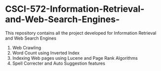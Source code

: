 # CSCI-572-Information-Retrieval-and-Web-Search-Engines-
This repository contains all the project developed for Information Retrieval and Web Search Engines 

1. Web Crawling
2. Word Count using Inverted Index
3. Indexing Web pages using Lucene and Page Rank Algorithms
4. Spell Correcter and Auto Suggestion features
